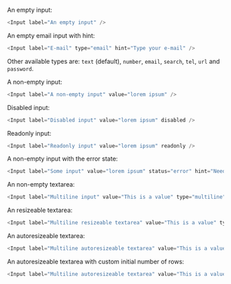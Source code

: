 An empty input:
```js
<Input label="An empty input" />
```

An empty email input with hint:
```js
<Input label="E-mail" type="email" hint="Type your e-mail" />
```
Other available types are: `text` (default), `number`, `email`, `search`, `tel`, `url` and `password`.

A non-empty input:
```js
<Input label="A non-empty input" value="lorem ipsum" />
```

Disabled input:
```js
<Input label="Disabled input" value="lorem ipsum" disabled />
```

Readonly input:
```js
<Input label="Readonly input" value="lorem ipsum" readonly />
```

A non-empty input with the error state:
```js
<Input label="Some input" value="lorem ipsum" status="error" hint="Need something else" />
```

An non-empty textarea:
```js
<Input label="Multiline input" value="This is a value" type="multiline" rows="3" />
```

An resizeable textarea:
```js
<Input label="Multiline resizeable textarea" value="This is a value" type="multiline" rows="2" resize />
```

An autoresizeable textarea:
```js
<Input label="Multiline autoresizeable textarea" value="This is a value" type="multiline" resize="auto" />
```

An autoresizeable textarea with custom initial number of rows:
```js
<Input label="Multiline autoresizeable textarea" value="This is a value" type="multiline" resize="auto" rows="1" />
```
